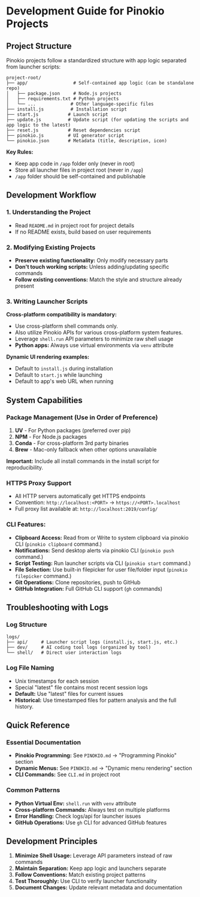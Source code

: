 # Development Guide for Pinokio Projects

## Project Structure

Pinokio projects follow a standardized structure with app logic separated from launcher scripts:

```
project-root/
├── app/                 # Self-contained app logic (can be standalone repo)
│   ├── package.json     # Node.js projects
│   ├── requirements.txt # Python projects
│   └── ...             # Other language-specific files
├── install.js          # Installation script
├── start.js           # Launch script
├── update.js          # Update script (for updating the scripts and app logic to the latest)
├── reset.js           # Reset dependencies script
├── pinokio.js         # UI generator script
└── pinokio.json       # Metadata (title, description, icon)
```

**Key Rules:**
- Keep app code in `/app` folder only (never in root)
- Store all launcher files in project root (never in `/app`)
- `/app` folder should be self-contained and publishable

## Development Workflow

### 1. Understanding the Project
- Read `README.md` in project root for project details
- If no README exists, build based on user requirements

### 2. Modifying Existing Projects
- **Preserve existing functionality:** Only modify necessary parts
- **Don't touch working scripts:** Unless adding/updating specific commands
- **Follow existing conventions:** Match the style and structure already present

### 3. Writing Launcher Scripts

**Cross-platform compatibility is mandatory:**
- Use cross-platform shell commands only.
- Also utilize Pinokio APIs for various cross-platform system features.
- Leverage `shell.run` API parameters to minimize raw shell usage
- **Python apps:** Always use virtual environments via `venv` attribute

**Dynamic UI rendering examples:**
- Default to `install.js` during installation
- Default to `start.js` while launching
- Default to app's web URL when running

## System Capabilities

### Package Management (Use in Order of Preference)
1. **UV** - For Python packages (preferred over pip)
2. **NPM** - For Node.js packages  
3. **Conda** - For cross-platform 3rd party binaries
4. **Brew** - Mac-only fallback when other options unavailable

**Important:** Include all install commands in the install script for reproducibility.

### HTTPS Proxy Support
- All HTTP servers automatically get HTTPS endpoints
- Convention: `http://localhost:<PORT>` → `https://<PORT>.localhost`
- Full proxy list available at: `http://localhost:2019/config/`

### CLI Features:
- **Clipboard Access:** Read from or Write to system clipboard via pinokio CLI (`pinokio clipboard` command.)
- **Notifications:** Send desktop alerts via pinokio CLI (`pinokio push` command.)
- **Script Testing:** Run launcher scripts via CLI (`pinokio start` command.)
- **File Selection:** Use built-in filepicker for user file/folder input (`pinokio filepicker` command.)
- **Git Operations:** Clone repositories, push to GitHub
- **GitHub Integration:** Full GitHub CLI support (`gh` commands)

## Troubleshooting with Logs

### Log Structure
```
logs/
├── api/     # Launcher script logs (install.js, start.js, etc.)
├── dev/     # AI coding tool logs (organized by tool)
└── shell/   # Direct user interaction logs
```

### Log File Naming
- Unix timestamps for each session
- Special "latest" file contains most recent session logs
- **Default:** Use "latest" files for current issues
- **Historical:** Use timestamped files for pattern analysis and the full history.

## Quick Reference

### Essential Documentation
- **Pinokio Programming:** See `PINOKIO.md` → "Programming Pinokio" section
- **Dynamic Menus:** See `PINOKIO.md` → "Dynamic menu rendering" section  
- **CLI Commands:** See `CLI.md` in project root

### Common Patterns
- **Python Virtual Env:** `shell.run` with `venv` attribute
- **Cross-platform Commands:** Always test on multiple platforms
- **Error Handling:** Check logs/api for launcher issues
- **GitHub Operations:** Use `gh` CLI for advanced GitHub features

## Development Principles

1. **Minimize Shell Usage:** Leverage API parameters instead of raw commands
2. **Maintain Separation:** Keep app logic and launchers separate
3. **Follow Conventions:** Match existing project patterns
4. **Test Thoroughly:** Use CLI to verify launcher functionality
5. **Document Changes:** Update relevant metadata and documentation

